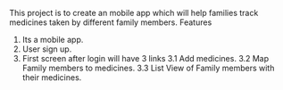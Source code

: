 This project is to create an mobile app which will help families track medicines taken by different family members.
Features
1. Its a mobile app.
2. User sign up. 
3. First screen after login will have 3 links 
    3.1 Add medicines.
    3.2 Map Family members to medicines.
    3.3 List View of Family members with their medicines.
